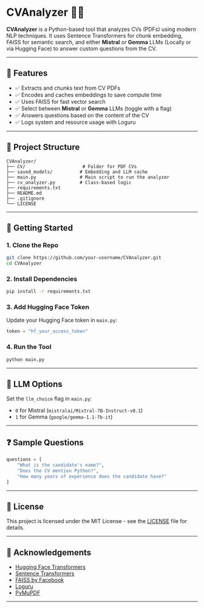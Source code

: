 # CVAnalyzer 🤖📄

**CVAnalyzer** is a Python-based tool that analyzes CVs (PDFs) using modern NLP techniques. It uses Sentence Transformers for chunk embedding, FAISS for semantic search, and either **Mistral** or **Gemma** LLMs (Locally or via Hugging Face) to answer custom questions from the CV.

---

## 🔧 Features

- ✅ Extracts and chunks text from CV PDFs
- ✅ Encodes and caches embeddings to save compute time
- ✅ Uses FAISS for fast vector search
- ✅ Select between **Mistral** or **Gemma** LLMs (toggle with a flag)
- ✅ Answers questions based on the content of the CV
- ✅ Logs system and resource usage with Loguru

---

## 📁 Project Structure

```
CVAnalyzer/
├── CV/                     # Folder for PDF CVs
├── saved_models/          # Embedding and LLM cache
├── main.py                # Main script to run the analyzer
├── cv_analyzer.py         # Class-based logic
├── requirements.txt
├── README.md
├── .gitignore
└── LICENSE
```

---

## 🚀 Getting Started

### 1. Clone the Repo

```bash
git clone https://github.com/your-username/CVAnalyzer.git
cd CVAnalyzer
```

### 2. Install Dependencies

```bash
pip install -r requirements.txt
```

### 3. Add Hugging Face Token

Update your Hugging Face token in `main.py`:

```python
token = "hf_your_access_token"
```

### 4. Run the Tool

```bash
python main.py
```

---

## 🧠 LLM Options

Set the `llm_choice` flag in `main.py`:
- `0` for Mistral (`mistralai/Mistral-7B-Instruct-v0.1`)
- `1` for Gemma (`google/gemma-1.1-7b-it`)

---

## ❓ Sample Questions

```python
questions = [
    "What is the candidate's name?",
    "Does the CV mention Python?",
    "How many years of experience does the candidate have?"
]
```

---

## 📜 License

This project is licensed under the MIT License - see the [LICENSE](LICENSE) file for details.

---

## 🙏 Acknowledgements

- [Hugging Face Transformers](https://huggingface.co/)
- [Sentence Transformers](https://www.sbert.net/)
- [FAISS by Facebook](https://github.com/facebookresearch/faiss)
- [Loguru](https://github.com/Delgan/loguru)
- [PyMuPDF](https://pymupdf.readthedocs.io/)

---
